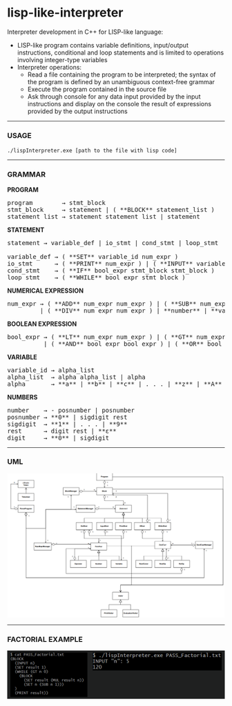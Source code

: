# lisp-like-interpreter
Interpreter development in C++ for LISP-like language:
- LISP-like program contains variable definitions, input/output instructions, conditional and loop statements and is limited to operations involving integer-type variables
- Interpreter operations:
  - Read a file containing the program to be interpreted; the syntax of the program is defined by an unambiguous context-free grammar
  - Execute the program contained in the source file
  - Ask through console for any data input provided by the input instructions and display on the console the result of expressions provided by the output instructions

<hr>

### USAGE
```
./lispInterpreter.exe [path to the file with lisp code]
```

<hr>

### GRAMMAR
**PROGRAM**
<pre>
program        → stmt_block 
stmt_block     → statement | ( **BLOCK** statement_list ) 
statement_list → statement statement_list | statement 
</pre>

**STATEMENT**
<pre>
statement → variable_def | io_stmt | cond_stmt | loop_stmt

variable_def → ( **SET** variable_id num_expr )
io_stmt      → ( **PRINT** num_expr ) | ( **INPUT** variable_id )
cond_stmt    → ( **IF** bool_expr stmt_block stmt_block )
loop_stmt    → ( **WHILE** bool_expr stmt_block )
</pre>

**NUMERICAL EXPRESSION**
<pre>
num_expr → ( **ADD** num_expr num_expr ) | ( **SUB** num_expr num_expr ) | ( **MUL** num_expr num_expr ) 
         | ( **DIV** num_expr num_expr ) | **number** | **variable_id**
</pre>

**BOOLEAN EXPRESSION**
<pre>
bool_expr → ( **LT** num_expr num_expr ) | ( **GT** num_expr num_expr ) | ( **EQ** num_expr num_expr ) 
          | ( **AND** bool_expr bool_expr ) | ( **OR** bool_expr bool_expr ) | ( **NOT** bool_expr ) | **TRUE** | **FALSE**
</pre>

**VARIABLE**
<pre>
variable_id → alpha_list
alpha_list  → alpha alpha_list | alpha
alpha       → **a** | **b** | **c** | . . . | **z** | **A** | **B** | **C** | . . . | **Z**
</pre>

**NUMBERS**
<pre>
number    → - posnumber | posnumber
posnumber → **0** | sigdigit rest
sigdigit  → **1** | . . . | **9**
rest      → digit rest | **ε**
digit     → **0** | sigdigit
</pre>

<hr>

### UML
![UML](./imgs/uml.png)

<hr>

### FACTORIAL EXAMPLE
![Factorial Example](./imgs/example_factorial.PNG)
